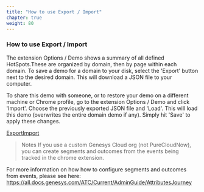 ```yaml
---
title: "How to use Export / Import"
chapter: true
weight: 80
---
```


### How to use Export / Import
The extension Options / Demo shows a summary of all defined HotSpots.These are organized by domain, then by page within each domain.
To save a demo for a domain to your disk, select the 'Export' button next to the desired domain. This will download a JSON file to your computer.

To share this demo with someone, or to restore your demo on a different machine or Chrome profile, go to the extension Options / Demo and click 'Import'. Choose the previously exported JSON file and 'Load'. This will load this demo (overwrites the entire domain demo if any). Simply hit 'Save' to apply these changes.


[ExportImport](https://youtu.be/q8ZT3GUDYSQ)


>Notes
If you use a custom Genesys Cloud org (not PureCloudNow), you can create segments and outcomes from the events being tracked in the chrome extension.

For more information on how how to configure segments and outcomes from events,  please see here: https://all.docs.genesys.com/ATC/Current/AdminGuide/AttributesJourney 
